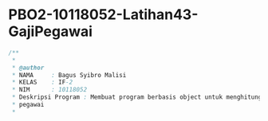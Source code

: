 # PBO2-10118052-Latihan43-GajiPegawai

```java
/**
 *
 * @author
 * NAMA     : Bagus Syibro Malisi
 * KELAS    : IF-2
 * NIM      : 10118052
 * Deskripsi Program : Membuat program berbasis object untuk menghitung gaji 
 * pegawai
 *
 ```
 
